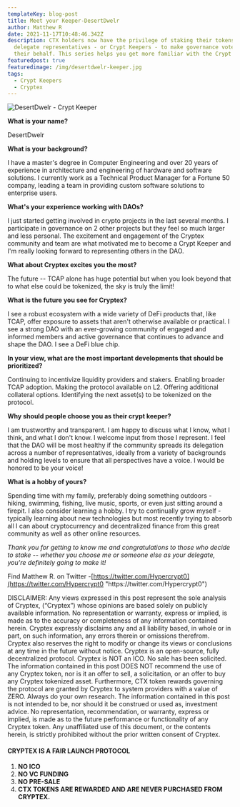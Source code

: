 ```yaml
---
templateKey: blog-post
title: Meet your Keeper-DesertDwelr
author: Matthew R
date: 2021-11-17T10:48:46.342Z
description: CTX holders now have the privilege of staking their tokens to
  delegate representatives - or Crypt Keepers - to make governance votes on
  their behalf. This series helps you get more familiar with the Crypt Keepers.
featuredpost: true
featuredimage: /img/desertdwelr-keeper.jpg
tags:
  - Crypt Keepers
  - Cryptex
---
```

![](/img/desertdwelr-keeper.jpg "DesertDwelr - Crypt Keeper")

**What is your name?**

DesertDwelr

**What is your background?**

I have a master's degree in Computer Engineering and over 20 years of experience in architecture and engineering of hardware and software solutions. I currently work as a Technical Product Manager for a Fortune 50 company, leading a team in providing custom software solutions to enterprise users.

**What's your experience working with DAOs?**

I just started getting involved in crypto projects in the last several months. I participate in governance on 2 other projects but they feel so much larger and less personal. The excitement and engagement of the Cryptex community and team are what motivated me to become a Crypt Keeper and I'm really looking forward to representing others in the DAO.

**What about Cryptex excites you the most?**

The future -- TCAP alone has huge potential but when you look beyond that to what else could be tokenized, the sky is truly the limit!

**What is the future you see for Cryptex?**

I see a robust ecosystem with a wide variety of DeFi products that, like TCAP, offer exposure to assets that aren't otherwise available or practical. I see a strong DAO with an ever-growing community of engaged and informed members and active governance that continues to advance and shape the DAO. I see a DeFi blue chip.

**In your view, what are the most important developments that should be prioritized?**

Continuing to incentivize liquidity providers and stakers. Enabling broader TCAP adoption. Making the protocol available on L2. Offering additional collateral options. Identifying the next asset(s) to be tokenized on the protocol.

**Why should people choose you as their crypt keeper?**

I am trustworthy and transparent. I am happy to discuss what I know, what I think, and what I don't know. I welcome input from those I represent. I feel that the DAO will be most healthy if the community spreads its delegation across a number of representatives, ideally from a variety of backgrounds and holding levels to ensure that all perspectives have a voice. I would be honored to be your voice!

**What is a hobby of yours?**

Spending time with my family, preferably doing something outdoors - hiking, swimming, fishing, live music, sports, or even just sitting around a firepit. I also consider learning a hobby. I try to continually grow myself - typically learning about new technologies but most recently trying to absorb all I can about cryptocurrency and decentralized finance from this great community as well as other online resources.

*Thank you for getting to know me and congratulations to those who decide to stake -- whether you choose me or someone else as your delegate, you're definitely going to make it!*

Find Matthew R. on Twitter -[https://twitter.com/Hypercrypt0](https://twitter.com/Hypercrypt0 "https\://twitter.com/Hypercrypt0")

DISCLAIMER: Any views expressed in this post represent the sole analysis of Cryptex, (“Cryptex”) whose opinions are based solely on publicly available information. No representation or warranty, express or implied, is made as to the accuracy or completeness of any information contained herein. Cryptex expressly disclaims any and all liability based, in whole or in part, on such information, any errors therein or omissions therefrom. Cryptex also reserves the right to modify or change its views or conclusions at any time in the future without notice. Cryptex is an open-source, fully decentralized protocol. Cryptex is NOT an ICO. No sale has been solicited. The information contained in this post DOES NOT recommend the use of any Cryptex token, nor is it an offer to sell, a solicitation, or an offer to buy any Cryptex tokenized asset. Furthermore, CTX token rewards governing the protocol are granted by Cryptex to system providers with a value of ZERO. Always do your own research. The information contained in this post is not intended to be, nor should it be construed or used as, investment advice. No representation, recommendation, or warranty, express or implied, is made as to the future performance or functionality of any Cryptex token. Any unaffiliated use of this document, or the contents herein, is strictly prohibited without the prior written consent of Cryptex.

#### CRYPTEX IS A FAIR LAUNCH PROTOCOL

1. **NO ICO**
2. **NO VC FUNDING**
3. **NO PRE-SALE**
4. **CTX TOKENS ARE REWARDED AND ARE NEVER PURCHASED FROM CRYPTEX.**